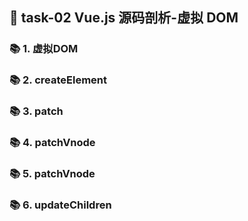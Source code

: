 ## &#x1F964; task-02 Vue.js 源码剖析-虚拟 DOM

### &#x1F4DA; 1. 虚拟DOM

### &#x1F4DA; 2. createElement

### &#x1F4DA; 3. patch

### &#x1F4DA; 4. patchVnode

### &#x1F4DA; 5. patchVnode

### &#x1F4DA; 6. updateChildren